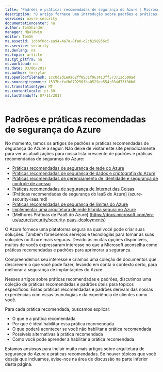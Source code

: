 ```yaml
---
title: "Padrões e práticas recomendadas de segurança do Azure | Microsoft Docs"
description: "O artigo fornece uma introdução sobre padrões e práticas recomendadas de segurança do Azure e uma lista selecionada de práticas recomendadas de segurança para diferentes recursos do Azure."
services: azure-security
documentationcenter: na
author: TomShinder
manager: MBaldwin
editor: TomSh
ms.assetid: 1cbbf8dc-ea94-4a7e-8fa0-c2cb198956c5
ms.service: security
ms.devlang: na
ms.topic: article
ms.tgt_pltfrm: na
ms.workload: na
ms.date: 03/06/2017
ms.author: terrylan
ms.openlocfilehash: 1cc0d2d1e9a62ff8531f963413ff573713d508ad
ms.sourcegitcommit: f537befafb079256fba0529ee554c034d73f36b0
ms.translationtype: MT
ms.contentlocale: pt-BR
ms.lasthandoff: 07/11/2017
---
```

# <a name="azure-security-best-practices-and-patterns"></a>Padrões e práticas recomendadas de segurança do Azure
No momento, temos os artigos de padrões e práticas recomendadas de segurança do Azure a seguir. Não deixe de visitar este site periodicamente para ver as atualizações para nossa lista crescente de padrões e práticas recomendadas de segurança do Azure:  

* [Práticas recomendadas de segurança de rede do Azure](azure-security-network-security-best-practices.md)
* [Práticas recomendadas de segurança de dados e criptografia do Azure](azure-security-data-encryption-best-practices.md)
* [Práticas recomendadas de gerenciamento de identidade e segurança de controle de acesso](azure-security-identity-management-best-practices.md)
* [Práticas recomendadas de segurança de Internet das Coisas](azure-security-iot-best-practices.md)
* [Práticas recomendadas de segurança do IaaS do Azure] (azure-security-iaas.md)
* [Práticas recomendadas de segurança de limites do Azure](../best-practices-network-security.md)
* [Implementar uma arquitetura de rede híbrida segura no Azure](../guidance/guidance-iaas-ra-secure-vnet-hybrid.md)
* [Melhores Práticas de PaaS do Azure] (https://docs.microsoft.com/en-us/azure/security/security-paas-deployments)

O Azure fornece uma plataforma segura na qual você pode criar suas soluções. Também fornecemos serviços e tecnologias para tornar as suas soluções no Azure mais seguras. Devido às muitas opções disponíveis, muitos de vocês expressaram interesse no que a Microsoft aconselha como práticas recomendadas e padrões para aprimorar a segurança.

Compreendemos seu interesse e criamos uma coleção de documentos que descrevem o que você pode fazer, levando em conta o contexto certo, para melhorar a segurança de implantações do Azure.

Nesses artigos sobre práticas recomendadas e padrões, discutimos uma coleção de práticas recomendadas e padrões úteis para tópicos específicos. Essas práticas recomendadas e padrões derivam das nossas experiências com essas tecnologias e da experiência de clientes como você.

Para cada prática recomendada, buscamos explicar:

* O que é a prática recomendada
* Por que é ideal habilitar essa prática recomendada
* O que poderá acontecer se você não habilitar a prática recomendada
* Possíveis alternativas à prática recomendada
* Como você pode aprender a habilitar a prática recomendada

Estamos ansiosos para incluir muito mais artigos sobre arquitetura de segurança do Azure e práticas recomendadas. Se houver tópicos que você deseja que incluamos, avise-nos na área de discussão na parte inferior desta página.
